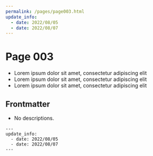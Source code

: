 ```yaml
---
permalink: /pages/page003.html
update_info:
  - date: 2022/08/05
  - date: 2022/08/07
---
```

# Page 003

- Lorem ipsum dolor sit amet, consectetur adipiscing elit
- Lorem ipsum dolor sit amet, consectetur adipiscing elit
- Lorem ipsum dolor sit amet, consectetur adipiscing elit


## Frontmatter

- No descriptions.

```
---
update_info:
  - date: 2022/08/05
  - date: 2022/08/07
---
```

